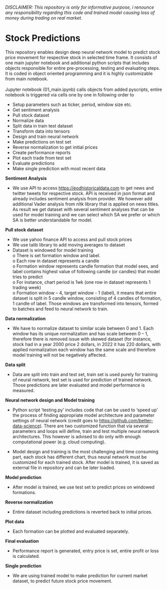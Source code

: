 <i>DISCLAIMER:
This repository is only for informative purpose, i renounce any responsibility regarding this code and trained model causing loss of money during trading on real market.</i>

# Stock Predictions
This repository enables design deep neural network model to predict stock price movement for respective stock in selected time frame. It consists of one main jupyter notebook and additional python scripts that includes objects responsible for entire pre-processing, testing and evaluating steps. It is coded in object oriented programming and it is highly customizable from main notebook.<br><br>
Jupyter notebook (01_main.ipynb) calls objects from added pyscripts, entire notebook is triggered via cells one by one in following order to 
-	Setup parameters such as ticker, period, window size etc.
-	Get sentiment analysis
-	Pull stock dataset
-	Normalize data
-	Split data in train test dataset
-	Transform data into tensors
-	Design and train neural network
-	Make predictions on test set
-	Reverse normalization to get initial prices
-	Create performance reports
-	Plot each trade from test set
-	Evaluate predictions
-	Make single prediction with most recent data

<b>Sentiment Analysis</b>
-	We use API to access https://eodhistoricaldata.com to get news and twitter tweets for respective stock. API is received in json format and already includes sentiment analysis from provider. We however add additional Vader analysis from nltk library that is applied on news titles. As result we get dataset with several sentiment analyses that can be used for model training and we can select which SA we prefer or which SA is better understandable for model.

<b>Pull stock dataset</b>
-	We use yahoo finance API to access and pull stock prices
-	We use talib library to add moving averages to dataset
-	Dataset is windowed for model training<br>
o	There is set formation window and label.<br>
o	Each row in dataset represents a candle<br>
o	Formation window represents candle formation that model sees, and label contains highest value of following candle (or candles) that model tries to predict<br>
o	For instance, chart period is 1wk (one row in dataset represents 1 trading week)<br>
o	Formation window – 4, target window - 1 (label), it means that entire dataset is split in 5 candle window, consisting of 4 candles of formation, 1 candle of label. Those windows are transformed into tensors, formed to batches and feed to neural network to train.<br>

<b>Data normalization</b>
-	We have to normalize dataset to similar scale between 0 and 1. Each window has its unique normalization and has scale between 0 – 1, therefore there is removed issue with skewed dataset (for instance, stock had in a year 2000 price 2 dollars, in 2022 it has 220 dollars, with applied normalization each window has the same scale and therefore model training will not be negatively affected.

<b>Data split</b>
-	Data are split into train and test set, train set is used purely for training of neural network, test set is used for prediction of trained network. Those predictions are later evaluated and model performance is measured.

<b>Neural network design and Model training</b>
-	Python script ‘testing.py’ includes code that can be used to ‘speed up’ the process of finding appropriate model architecture and parameter settings of neural network (credit goes to https://github.com/better-data-science). There are two customized function that via several parameters and loops will define, train and test multiple neural network architectures. This however is advised to do only with enough computational power (e.g. cloud computing).

-	Model design and training is the most challenging and time consuming part, each stock has different chart, thus neural network must be customized for each trained stock. After model is trained, it is saved as external file in repository and can be later loaded.

<b>Model prediction</b>
-	After model is trained, we use test set to predict prices on windowed formations.

<b>Reverse normalization</b>
-	Entire dataset including predictions is reverted back to initial prices.

<b>Plot data</b>
-	Each formation can be plotted and evaluated separately.

<b>Final evaluation</b>
-	Performance report is generated, entry price is set, entire profit or loss is calculated.

<b>Single prediction</b>
-	We are using trained model to make prediction for current market dataset, to predict future stock price movement.
